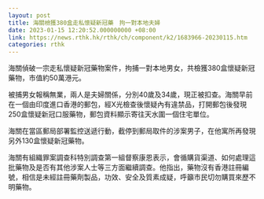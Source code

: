 ```yaml
---
layout: post
title: 海關檢獲380盒走私懷疑新冠藥　拘一對本地夫婦
date: 2023-01-15 12:20:52.000000000 +08:00
link: https://news.rthk.hk/rthk/ch/component/k2/1683966-20230115.htm
categories: rthk
---
```


海關偵破一宗走私懷疑新冠藥物案件，拘捕一對本地男女，共檢獲380盒懷疑新冠藥物，市值約50萬港元。

被捕男女報稱無業，兩人是夫婦關係，分別40歲及34歲，現正被扣查。海關早前在一個由印度進口香港的郵包，經X光檢查後懷疑內有違禁品，打開郵包後發現250盒懷疑新冠口服藥物，郵包資料顯示寄往天水圍一個住宅單位。

海關在當區郵局部署監控送遞行動，截停到郵局取件的涉案男子，在他寓所再發現另外130盒懷疑新冠藥物。

海關有組織罪案調查科特別調查第一組督察康恩表示，會循購貨渠道、如何處理這批藥物及是否有其他涉案人士等三方面繼續調查。他指出，藥物沒有香港註冊編號，相信是未經註冊藥劑製品，功效、安全及質素成疑，呼籲市民切勿購買來歷不明藥物。
